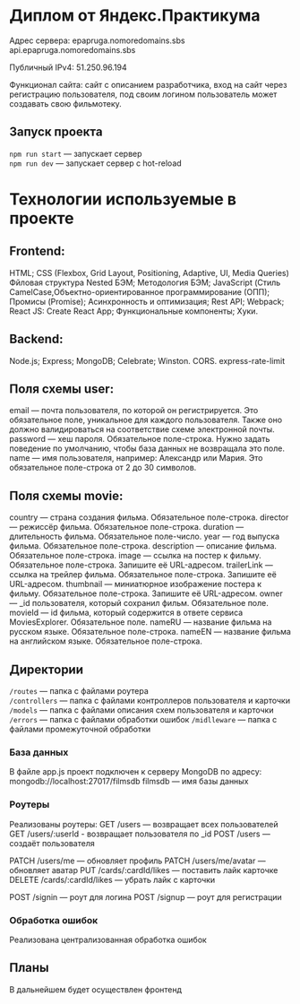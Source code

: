 # Диплом от Яндекс.Практикума

Адрес сервера: epapruga.nomoredomains.sbs
api.epapruga.nomoredomains.sbs

Публичный IPv4: 51.250.96.194

Функционал сайта: сайт с описанием разработчика, вход на сайт через регистрацию пользователя, под своим логином пользователь может создавать свою фильмотеку.

## Запуск проекта
`npm run start` — запускает сервер   
`npm run dev` — запускает сервер с hot-reload

# Технологии используемые в проекте
## Frontend:
HTML;
CSS (Flexbox, Grid Layout, Positioning, Adaptive, UI, Media Queries)
Фйловая структура Nested БЭМ;
Методология БЭМ;
JavaScript (Стиль CamelCase,Объектно-ориентированное программирование (ОПП);
Промисы (Promise);
Асинхронность и оптимизация;
Rest API;
Webpack;
React JS:
Create React App;
Функциональные компоненты;
Хуки.

## Backend:
Node.js;
Express;
MongoDB;
Сelebrate;
Winston.
CORS.
express-rate-limit

## Поля схемы user:
email — почта пользователя, по которой он регистрируется. Это обязательное поле, уникальное для каждого пользователя. Также оно должно валидироваться на соответствие схеме электронной почты.
password — хеш пароля. Обязательное поле-строка. Нужно задать поведение по умолчанию, чтобы база данных не возвращала это поле.
name — имя пользователя, например: Александр или Мария. Это обязательное поле-строка от 2 до 30 символов.

## Поля схемы movie:
country — страна создания фильма. Обязательное поле-строка.
director — режиссёр фильма. Обязательное поле-строка.
duration — длительность фильма. Обязательное поле-число.
year — год выпуска фильма. Обязательное поле-строка.
description — описание фильма. Обязательное поле-строка.
image — ссылка на постер к фильму. Обязательное поле-строка. Запишите её URL-адресом.
trailerLink — ссылка на трейлер фильма. Обязательное поле-строка. Запишите её URL-адресом.
thumbnail — миниатюрное изображение постера к фильму. Обязательное поле-строка. Запишите её URL-адресом.
owner — _id пользователя, который сохранил фильм. Обязательное поле.
movieId — id фильма, который содержится в ответе сервиса MoviesExplorer. Обязательное поле.
nameRU — название фильма на русском языке. Обязательное поле-строка.
nameEN — название фильма на английском языке. Обязательное поле-строка.



## Директории
`/routes` — папка с файлами роутера  
`/controllers` — папка с файлами контроллеров пользователя и карточки   
`/models` — папка с файлами описания схем пользователя и карточки  
`/errors` — папка с файлами обработки ошибок
`/midlleware` — папка с файлами промежуточной обработки  



### База данных
В файле app.js проект подключен к серверу MongoDB по адресу: mongodb://localhost:27017/filmsdb 
filmsdb — имя базы данных

### Роутеры
Реализованы роутеры:
GET /users — возвращает всех пользователей
GET /users/:userId - возвращает пользователя по _id
POST /users — создаёт пользователя 

PATCH /users/me — обновляет профиль
PATCH /users/me/avatar — обновляет аватар
PUT /cards/:cardId/likes — поставить лайк карточке
DELETE /cards/:cardId/likes — убрать лайк с карточки 

POST /signin — роут для логина
POST /signup — роут для регистрации

### Обработка ошибок
Реализована централизованная обработка ошибок

## Планы
В дальнейшем будет осуществлен фронтенд
